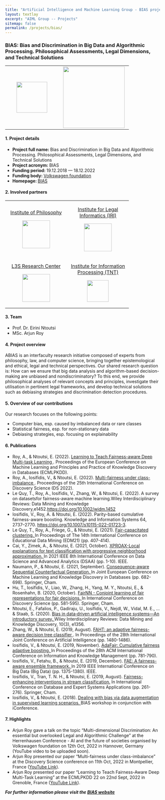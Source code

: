 ```yaml
---
title: "Artificial Intelligence and Machine Learning Group - BIAS project"
layout: textlay
excerpt: "AIML Group -- Projects"
sitemap: false
permalink: /projects/bias/
---
```


### BIAS: Bias and Discrimination in Big Data and Algorithmic Processing. Philosophical Assessments, Legal Dimensions, and Technical Solutions

<table style="border-collapse: collapse; width: 80%;" border="0">
<tbody>
<tr>
<td style="width: 40%; text-align: center;"><img src="{{ site.url }}{{ site.baseurl }}/images/logopic/logo-bias.jpg" alt="" width="100" /></td>
<td style="width: 40%; text-align: center;"><img src="{{ site.url }}{{ site.baseurl }}/images/logopic/logo-VolkswagenStiftung.png" alt="" width = "200"/></td>
</tr>
</tbody>
</table>

#### 1. Project details
- <b>Project full name: </b> Bias and Discrimination in Big Data and Algorithmic Processing. Philosophical Assessments, Legal Dimensions, and Technical Solutions
- <b>Project acronym: </b> BIAS 
- <b>Funding period: </b> 19.12.2018 — 18.12.2022
- <b>Funding body: </b> <a href="http://portal.volkswagenstiftung.de/search/projectDetails.do?ref=95037" target="_new">Volkswagen foundation</a>
- <b>Homepage: </b> <a href="https://www.bias-project.org/">BIAS </a>

#### 2. Involved partners
<table style="border-collapse: collapse; width: 80%; " border="0">
<tbody>
<tr style="height: 19px;">
<td style="width: 35%; height: 19px;">
<p style="text-align: center;"><a href="https://www.philos.uni-hannover.de/de/">Institute of Philosophy</a></p>
<p style="text-align: center;"><img src="{{ site.url }}{{ site.baseurl }}/images/logopic/logo-Philosophy.png" alt="" height = "90" /></p>
</td>
<td style="width: 35%; height: 19px;">
<p style="text-align: center;"><a href="https://www.iri.uni-hannover.de/de/">Institute for Legal Informatics (IRI)</a></p>
<p style="text-align: center;"><img src="{{ site.url }}{{ site.baseurl }}/images/logopic/logo-iri.png" alt=""  height = "90"/></p>
</td>
</tr>
<tr style="height: 18px;">
<td style="width: 45%; height: 18px;">
<p style="text-align: center;"><a href="https://www.l3s.de">L3S Research Center</a></p>
<p style="text-align: center;"><img src="{{ site.url }}{{ site.baseurl }}/images/logopic/logo-l3s.png" alt="" height = "90" /></p>
</td>
<td style="width: 45%; height: 18px;">
<p style="text-align: center;"><a href="https://www.tnt.uni-hannover.de">Institute for Information Processing (TNT)</a></p>
<p style="text-align: center;"><img src="{{ site.url }}{{ site.baseurl }}/images/logopic/logo-tnt.png" alt="" height = "70" /></p>
</td>
</tr>
</tbody>
</table>

#### 3. Team
- Prof. Dr. Eirini Ntoutsi
- MSc. Arjun Roy

#### 4. Project overview
ABIAS is an interfaculty research initiative composed of experts from philosophy, law, and computer science, bringing together epistemological and ethical, legal and technical perspectives.
Our shared research question is: How can we ensure that big data analysis and algorithm-based decision-making are unbiased and nondiscriminatory? To this end, we provide philosophical analyses of relevant concepts and principles, investigate their utilisation in pertinent legal frameworks, and develop technical solutions such as debiasing strategies and discrimination detection procedures.

#### 5. Overview of our contributions
Our research focuses on the following points:
- Computer bias, esp. caused by imbalanced data or rare classes
- Statistical fairness, esp. for non-stationary data
-	Debiasing strategies, esp. focusing on explainability

#### 6. Publications
- Roy, A., & Ntoutsi, E. (2022). <a href ="https://2022.ecmlpkdd.org/wp-content/uploads/2022/09/sub_1255.pdf">Learning to Teach Fairness-aware Deep Multi-task Learning </a>. Proceedings of the European Conference on Machine Learning and Principles and Practice of Knowledge Discovery in Databases (ECMLPKDD).
- Roy, A., Iosifidis, V., & Ntoutsi, E. (2022). <a href = "https://arxiv.org/abs/2104.13312">Multi-fairness under class-imbalance </a>. Proceedings of the 25th International Conference on Discovery Science (DS 2022).
- Le Quy, T., Roy, A., Iosifidis, V., Zhang, W., & Ntoutsi, E. (2022). A survey on datasetsfor fairness-aware machine learning.Wiley Interdisciplinary Reviews: Data Mining and Knowledge Discovery,e1452.<a href = "https://doi.org/10.1002/widm.1452">https://doi.org/10.1002/widm.1452 </a>
- Iosifidis, V., Roy, A. & Ntoutsi, E. (2022). Parity-based cumulative fairness-aware boosting. Knowledge and Information Systems 64, 2737–2770. <a href="https://doi.org/10.1007/s10115-022-01723-3">https://doi.org/10.1007/s10115-022-01723-3</a>.
- Le Quy, T., Roy, A., Friege, G., & Ntoutsi, E. (2021). <a href ="https://educationaldatamining.org/EDM2021/virtual/static/pdf/EDM21_paper_184.pdf">Fair-capacitated clustering. </a> In Proceedings of The 14th International Conference on Educational Data Mining (EDM21) (pp. 407-414).
- Cai, Y., Zimek, A., & Ntoutsi, E. (2021, October). <a href = "https://doi.org/10.1109/DSAA53316.2021.9564153"> XPROAX-Local explanations for text classification with progressive neighborhood approximation. </a> In 2021 IEEE 8th International Conference on Data Science and Advanced Analytics (DSAA) (pp. 1-10). IEEE.
- Naumann, P., & Ntoutsi, E. (2021, September). <a href ="https://link.springer.com/chapter/10.1007/978-3-030-86520-7_42"> Consequence-aware Sequential Counterfactual Generation. </a> In Joint European Conference on Machine Learning and Knowledge Discovery in Databases (pp. 682-698). Springer, Cham.
- Hu, T., Iosifidis, V., Liao, W., Zhang, H., Yang, M. Y., Ntoutsi, E., & Rosenhahn, B. (2020, October). <a href = "https://link.springer.com/chapter/10.1007/978-3-030-61527-7_38"> FairNN - Conjoint learning of fair representations for fair decisions. </a> In International Conference on Discovery Science (pp. 581-595). Springer, Cham.
- Ntoutsi, E., Fafalios, P., Gadiraju, U., Iosifidis, V., Nejdl, W., Vidal, M. E., ... & Staab, S. (2020). <a href = "https://onlinelibrary.wiley.com/doi/pdf/10.1002/widm.1356"> Bias in data‐driven artificial intelligence systems—An introductory survey. </a> Wiley Interdisciplinary Reviews: Data Mining and Knowledge Discovery, 10(3), e1356.
- Zhang, W., & Ntoutsi, E. (2019, August). <a href = "https://dl.acm.org/doi/abs/10.5555/3367032.3367242"> FAHT: an adaptive fairness-aware decision tree classifier </a>. In Proceedings of the 28th International Joint Conference on Artificial Intelligence (pp. 1480-1486).
- Iosifidis, V., & Ntoutsi, E. (2019, November). <a href = "https://dl.acm.org/doi/abs/10.1145/3357384.3357974"> AdaFair: Cumulative fairness adaptive boosting. </a> In Proceedings of the 28th ACM International Conference on Information and Knowledge Management (pp. 781-790).
- Iosifidis, V., Fetahu, B., & Ntoutsi, E. (2019, December). <a href = "https://ieeexplore.ieee.org/abstract/document/9006487/"> FAE: A fairness-aware ensemble framework. </a> In 2019 IEEE International Conference on Big Data (Big Data) (pp. 1375-1380). IEEE.
- Iosifidis, V., Tran, T. N. H., & Ntoutsi, E. (2019, August). <a href ="https://link.springer.com/chapter/10.1007/978-3-030-27615-7_20"> Fairness-enhancing interventions in stream classification.</a> In International Conference on Database and Expert Systems Applications (pp. 261-276). Springer, Cham.
- Iosifidis, V., & Ntoutsi, E. (2018). <a href ="http://l3s.de/~iosifidis/Publications/bias_augmentation.pdf">Dealing with bias via data augmentation in supervised learning scenarios. </a> BIAS workshop in conjunction with iConference.

#### 7. Highlights
- Arjun Roy gave a talk on the topic “Multi-dimensional Discrimination: An essential but overlooked Legal and Algorithmic Challenge” at the Herrenhausen Conference - AI and the future of societies organised by Volkswagen foundation on 12th Oct, 2022 in Hannover, Germany (YouTube video to be uploaded soon).
-	Arjun Roy presented our paper “Multi-fairness under class-imbalance” at the Discovery Science conference on 11th Oct, 2022 in Montpellier, France (<a href = "https://youtu.be/FwMnrKzRbBE">YouTube Link</a>).
- Arjun Roy presented our paper “Learning to Teach Fairness-Aware Deep Multi-Task Learning” at the ECMLPKDD 22 on 22nd Sept, 2022 in Grenoble, France (<a href ="https://youtu.be/v-xHHLAPUQg">YouTube Link</a>).

<b><i>For further information please visit the <a href ="https://www.bias-project.org/">BIAS website</a></i></b>
